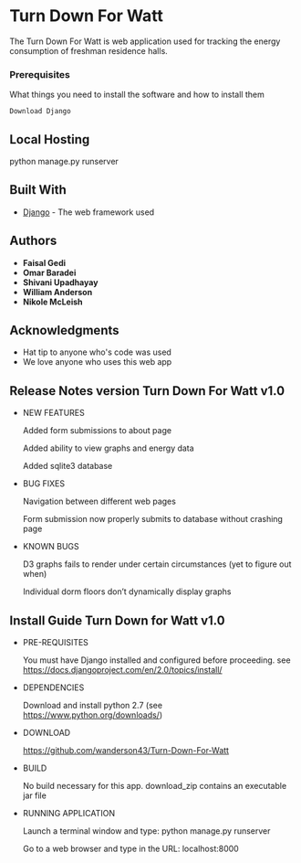 # Turn Down For Watt

The Turn Down For Watt is web application used for tracking the energy consumption of freshman residence halls.

### Prerequisites

What things you need to install the software and how to install them

```
Download Django
```

## Local Hosting

python manage.py runserver


## Built With

* [Django](https://www.djangoproject.com/) - The web framework used

## Authors

* **Faisal Gedi** 
* **Omar Baradei**  
* **Shivani Upadhayay** 
* **William Anderson**
* **Nikole McLeish** 

## Acknowledgments

* Hat tip to anyone who's code was used
* We love anyone who uses this web app

## Release Notes version Turn Down For Watt v1.0
* NEW FEATURES 

	Added form submissions to about page
	
	Added ability to view graphs and energy data
	
	Added sqlite3 database
	
* BUG FIXES 

	Navigation between different web pages
	
	Form submission now properly submits to database without crashing page
	
* KNOWN BUGS 

	D3 graphs fails to render under certain circumstances (yet to figure out when)
	
	Individual dorm floors don’t dynamically display graphs

## Install Guide Turn Down for Watt v1.0
* PRE-REQUISITES

	You must have Django installed and configured before proceeding. see
	https://docs.djangoproject.com/en/2.0/topics/install/
	
* DEPENDENCIES

	Download and install python 2.7 (see https://www.python.org/downloads/)
	
* DOWNLOAD

	https://github.com/wanderson43/Turn-Down-For-Watt
* BUILD

	No build necessary for this app. download_zip contains an executable jar file
	
* RUNNING APPLICATION

	Launch a terminal window and type: python manage.py runserver
	
	Go to a web browser and type in the URL: localhost:8000
